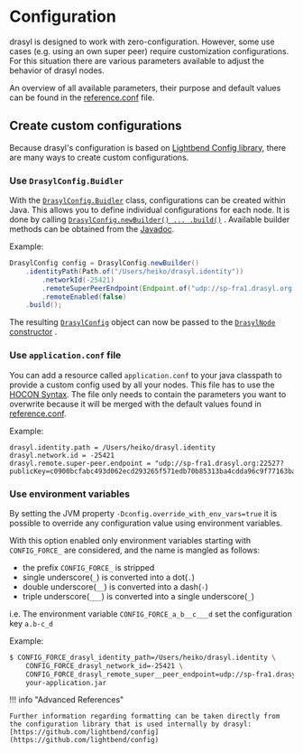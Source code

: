 # Configuration

drasyl is designed to work with zero-configuration.
However, some use cases (e.g. using an own super peer) require customization configurations.
For this situation there are various parameters available to adjust the behavior of drasyl nodes.

An overview of all available parameters, their purpose and default values can be found in the [reference.conf](https://github.com/drasyl-overlay/drasyl/blob/master/drasyl-node/src/main/resources/reference.conf) file.

## Create custom configurations

Because drasyl's configuration is based on [Lightbend Config library](https://github.com/lightbend/config), there are many ways to create custom configurations.

### Use `DrasylConfig.Buidler`

With
the [`DrasylConfig.Buidler`](https://api.drasyl.org/master/org/drasyl/node/DrasylConfig.Builder.html)
class, configurations can be created within Java. This allows you to define individual
configurations for each node. It is done by
calling [`DrasylConfig.newBuilder() ... .build()`](https://api.drasyl.org/master/org/drasyl/node/DrasylConfig.html#newBuilder())
. Available builder methods can be obtained from
the [Javadoc](https://api.drasyl.org/master/org/drasyl/node/DrasylConfig.Builder.html).

Example:

```java
DrasylConfig config = DrasylConfig.newBuilder()
    .identityPath(Path.of("/Users/heiko/drasyl.identity"))
        .networkId(-25421)
        .remoteSuperPeerEndpoint(Endpoint.of("udp://sp-fra1.drasyl.org:22527?publicKey=c0900bcfabc493d062ecd293265f571edb70b85313ba4cdda96c9f77163ba62d&networkId=1"))
        .remoteEnabled(false)
    .build();
```

The resulting [`DrasylConfig`](https://api.drasyl.org/master/org/drasyl/node/DrasylConfig.html)
object can now be passed to
the [`DrasylNode` constructor](https://api.drasyl.org/master/org/drasyl/node/DrasylNode.html#%3Cinit%3E(org.drasyl.node.DrasylConfig))
.

### Use `application.conf` file

You can add a resource called `application.conf` to your java classpath to provide a custom config used by all your nodes.
This file has to use the [HOCON Syntax](https://github.com/lightbend/config/blob/master/HOCON.md).
The file only needs to contain the parameters you want to overwrite because it will be merged with the default values found in [reference.conf](https://github.com/drasyl-overlay/drasyl/blob/master/drasyl-core/src/main/resources/reference.conf).

Example:
```hocon
drasyl.identity.path = /Users/heiko/drasyl.identity
drasyl.network.id = -25421
drasyl.remote.super-peer.endpoint = "udp://sp-fra1.drasyl.org:22527?publicKey=c0900bcfabc493d062ecd293265f571edb70b85313ba4cdda96c9f77163ba62d&networkId=1"
```

### Use environment variables

By setting the JVM property `-Dconfig.override_with_env_vars=true` it is possible to override any configuration value using environment variables.

With this option enabled only environment variables starting with `CONFIG_FORCE_` are considered, and the name is mangled as follows:

* the prefix `CONFIG_FORCE_` is stripped
* single underscore(`_`) is converted into a dot(`.`)
* double underscore(`__`) is converted into a dash(`-`)
* triple underscore(`___`) is converted into a single underscore(`_`)

i.e. The environment variable `CONFIG_FORCE_a_b__c___d` set the configuration key `a.b-c_d`

Example:
```bash
$ CONFIG_FORCE_drasyl_identity_path=/Users/heiko/drasyl.identity \
    CONFIG_FORCE_drasyl_network_id=-25421 \
    CONFIG_FORCE_drasyl_remote_super__peer_endpoint=udp://sp-fra1.drasyl.org:22527?publicKey=c0900bcfabc493d062ecd293265f571edb70b85313ba4cdda96c9f77163ba62d&networkId=1 \
    your-application.jar
```

!!! info "Advanced References"

    Further information regarding formatting can be taken directly from the configuration library that is used internally by drasyl: [https://github.com/lightbend/config](https://github.com/lightbend/config)
